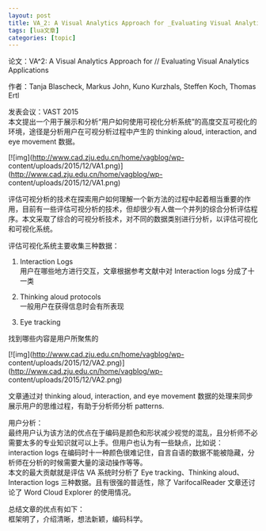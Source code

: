 ```yaml
---
layout: post
title: VA_2: A Visual Analytics Approach for _Evaluating Visual Analytics Applications 
tags: [lua文章]
categories: [topic]
---
```

论文：VA^2: A Visual Analytics Approach for // Evaluating Visual Analytics
Applications

作者：Tanja Blascheck, Markus John, Kuno Kurzhals, Steffen Koch, Thomas Ertl

发表会议：VAST 2015  
本文提出一个用于展示和分析“用户如何使用可视化分析系统”的高度交互可视化的环境，途径是分析用户在可视分析过程中产生的 thinking aloud,
interaction, and eye movement 数据。

[![img](http://www.cad.zju.edu.cn/home/vagblog/wp-
content/uploads/2015/12/VA1.png)](http://www.cad.zju.edu.cn/home/vagblog/wp-
content/uploads/2015/12/VA1.png)

评估可视分析的技术在探索用户如何理解一个新方法的过程中起着相当重要的作用，目前有一些评估可视分析的技术，但却很少有人做一个并列的综合分析评估程序。本文采取了综合的可视分析技术，对不同的数据类别进行分析，以评估可视化和可视化系统。

评估可视化系统主要收集三种数据：

  1. Interaction Logs  
用户在哪些地方进行交互，文章根据参考文献中对 Interaction logs 分成了十一类

  2. Thinking aloud protocols  
一般用户在获得信息时会有所表现

  3. Eye tracking

找到哪些内容是用户所聚焦的

[![img](http://www.cad.zju.edu.cn/home/vagblog/wp-
content/uploads/2015/12/VA2.png)](http://www.cad.zju.edu.cn/home/vagblog/wp-
content/uploads/2015/12/VA2.png)

文章通过对 thinking aloud, interaction, and eye movement 数据的处理来同步展示用户的思维过程，有助于分析师分析
patterns.

用户分析：  
最终用户认为该方法的优点在于编码是颜色和形状减少视觉的混乱，且分析师不必需要太多的专业知识就可以上手。但用户也认为有一些缺点，比如说：interaction
logs 在编码时十一种颜色很难记住，自言自语的数据不能被隐藏，分析师在分析的时候需要大量的滚动操作等等。  
本文的最大贡献就是评估 VA 系统时分析了 Eye tracking、Thinking aloud、Interaction logs
三种数据。且有很强的普适性，除了 VarifocalReader 文章还讨论了 Word Cloud Explorer 的使用情况。

总结文章的优点有如下：  
框架明了，介绍清晰，想法新颖，编码科学。